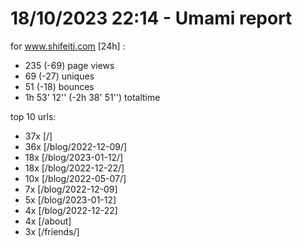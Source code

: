 # 18/10/2023 22:14 - Umami report
for www.shifeiti.com [24h] :

 - 235 (-69) page views
 - 69 (-27) uniques
 - 51 (-18) bounces
 - 1h 53' 12'' (-2h 38' 51'') totaltime


top 10 urls:
 - 37x [/]
 - 36x [/blog/2022-12-09/]
 - 18x [/blog/2023-01-12/]
 - 18x [/blog/2022-12-22/]
 - 10x [/blog/2022-05-07/]
 - 7x [/blog/2022-12-09]
 - 5x [/blog/2023-01-12]
 - 4x [/blog/2022-12-22]
 - 4x [/about]
 - 3x [/friends/]



